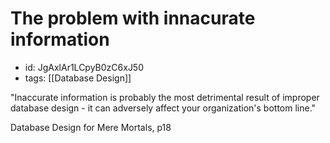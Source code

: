 # The problem with innacurate information
* id: JgAxlAr1LCpyB0zC6xJ50
* tags: [[Database Design]]

"Inaccurate information is probably the most detrimental result of improper database design - it can adversely affect your organization's bottom line."

Database Design for Mere Mortals, p18
